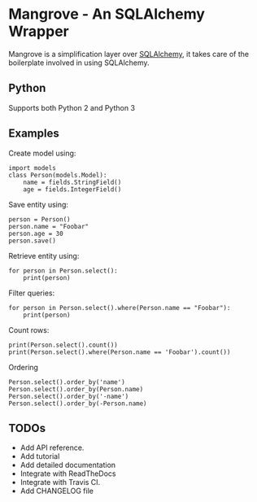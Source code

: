 # Mangrove - An SQLAlchemy Wrapper
Mangrove is a simplification layer over [SQLAlchemy](www.sqlalchemy.org/), it
takes care of the boilerplate involved in using SQLAlchemy.

## Python
Supports both Python 2 and Python 3

## Examples
Create model using:
```
import models
class Person(models.Model):
    name = fields.StringField()
    age = fields.IntegerField()
```

Save entity using:
```
person = Person()
person.name = "Foobar"
person.age = 30
person.save()
```

Retrieve entity using:
```
for person in Person.select():
    print(person)
```

Filter queries:
```
for person in Person.select().where(Person.name == "Foobar"):
    print(person)
```

Count rows:
```
print(Person.select().count())
print(Person.select().where(Person.name == 'Foobar').count())
```

Ordering
```
Person.select().order_by('name')
Person.select().order_by(Person.name)
Person.select().order_by('-name')
Person.select().order_by(-Person.name)
```


## TODOs
- Add API reference.
- Add tutorial
- Add detailed documentation
- Integrate with ReadTheDocs
- Integrate with Travis CI.
- Add CHANGELOG file
